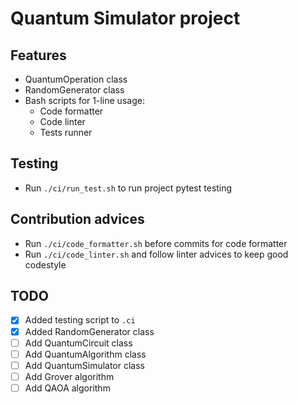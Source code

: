 # Quantum Simulator project

## Features

* QuantumOperation class
* RandomGenerator class
* Bash scripts for 1-line usage:
  * Code formatter
  * Code linter
  * Tests runner

## Testing

* Run `./ci/run_test.sh` to run project pytest testing

## Contribution advices

* Run `./ci/code_formatter.sh` before commits for code formatter
* Run `./ci/code_linter.sh` and follow linter advices to keep good codestyle

## TODO

* [x] Added testing script to `.ci`
* [x] Added RandomGenerator class
* [ ] Add QuantumCircuit class
* [ ] Add QuantumAlgorithm class
* [ ] Add QuantumSimulator class
* [ ] Add Grover algorithm
* [ ] Add QAOA algorithm

